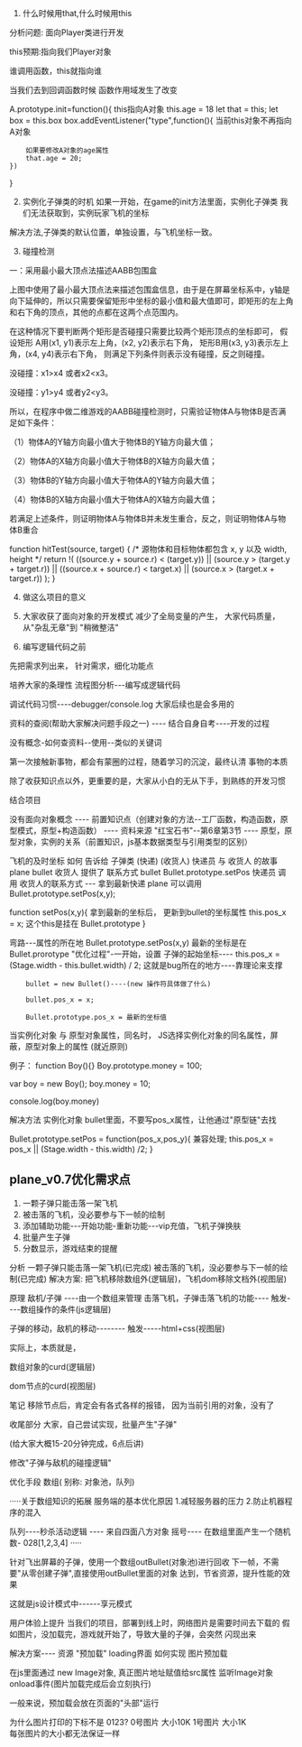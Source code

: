 1. 什么时候用that,什么时候用this

分析问题:
面向Player类进行开发

this预期:指向我们Player对象

谁调用函数，this就指向谁

当我们去到回调函数时候
函数作用域发生了改变

A.prototype.init=function(){
	this指向A对象
	this.age = 18
	let that = this;
	let box = this.box
	box.addEventListener("type",function(){
		当前this对象不再指向A对象
		
		如果要修改A对象的age属性
		that.age = 20;
	})
	
}

2. 实例化子弹类的时机
如果一开始，在game的init方法里面，实例化子弹类
我们无法获取到，实例玩家飞机的坐标

解决方法,子弹类的默认位置，单独设置，与飞机坐标一致。

3. 碰撞检测

一：采用最小最大顶点法描述AABB包围盒

上图中使用了最小最大顶点法来描述包围盒信息，由于是在屏幕坐标系中，y轴是向下延伸的，所以只需要保留矩形中坐标的最小值和最大值即可，即矩形的左上角和右下角的顶点，其他的点都在这两个点范围内。

在这种情况下要判断两个矩形是否碰撞只需要比较两个矩形顶点的坐标即可，
假设矩形 A用(x1, y1)表示左上角，(x2, y2)表示右下角，
矩形B用(x3, y3)表示左上角，(x4, y4)表示右下角，
则满足下列条件则表示没有碰撞，反之则碰撞。

没碰撞：x1>x4 或者x2<x3。

没碰撞：y1>y4 或者y2<y3。

所以，在程序中做二维游戏的AABB碰撞检测时，只需验证物体A与物体B是否满足如下条件：

（1）物体A的Y轴方向最小值大于物体B的Y轴方向最大值；
					
（2）物体A的X轴方向最小值大于物体B的X轴方向最大值；

（3）物体B的Y轴方向最小值大于物体A的Y轴方向最大值；

（4）物体B的X轴方向最小值大于物体A的X轴方向最大值；

若满足上述条件，则证明物体A与物体B并未发生重合，反之，则证明物体A与物体B重合

function hitTest(source, target) { 
	/* 源物体和目标物体都包含 x, y 以及 width, height */
	return !(
	((source.y + source.r) < (target.y)) 
	|| 
	(source.y > (target.y + target.r)) 
	|| 
	((source.x + source.r) < target.x) 
	|| 
	(source.x > (target.x + target.r))
	);
}

4. 做这么项目的意义

1. 大家收获了面向对象的开发模式
   减少了全局变量的产生，
   大家代码质量，从"杂乱无章"到 "稍微整洁"

2. 编写逻辑代码之前

先把需求列出来，
针对需求，细化功能点

培养大家的条理性
流程图分析---编写成逻辑代码

调试代码习惯----debugger/console.log 大家后续也是会多用的

资料的查阅(帮助大家解决问题手段之一) ---- 结合自身自考----开发的过程

没有概念-如何查资料--使用--类似的关键词

第一次接触新事物，都会有蒙圈的过程，随着学习的沉淀，最终认清
事物的本质

除了收获知识点以外，更重要的是，大家从小白的无从下手，到熟练的开发习惯

结合项目

没有面向对象概念 
---- 前置知识点（创建对象的方法--工厂函数，构造函数，原型模式，原型+构造函数）
---- 资料来源 "红宝石书"--第6章第3节
---- 原型，原型对象，实例的关系（前置知识，js基本数据类型与引用类型的区别）

飞机的及时坐标 如何 告诉给 子弹类
(快递)                  (收货人)
快递员 与 收货人 的故事
plane    bullet
收货人 提供了 联系方式
bullet       Bullet.prototype.setPos 
快递员 调用 收货人的联系方式 --- 拿到最新快递
plane 可以调用 Bullet.prototype.setPos(x,y); 

function setPos(x,y){
	拿到最新的坐标后，
	更新到bullet的坐标属性
	this.pos_x = x;
	这个this是挂在 Bullet.prototype
}

弯路---属性的所在地
	Bullet.prototype.setPos(x,y)
	最新的坐标是在Bullet.prorotype
"优化过程"-一开始，设置 子弹的起始坐标----
		this.pos_x = (Stage.width - this.bullet.width) / 2;
这就是bug所在的地方----靠理论来支撑
		
		bullet = new Bullet()----(new 操作符具体做了什么)
		
		bullet.pos_x = x;
		
		Bullet.prototype.pos_x = 最新的坐标值

当实例化对象 与 原型对象属性，同名时，
JS选择实例化对象的同名属性，屏蔽，原型对象上的属性 (就近原则)

例子： 
function Boy(){}
Boy.prototype.money = 100;

var boy = new Boy();
boy.money = 10;

console.log(boy.money)  

解决方法
实例化对象
bullet里面，不要写pos_x属性，让他通过"原型链"去找

Bullet.prototype.setPos = function(pos_x,pos_y){
	兼容处理;
	this.pos_x = pos_x || (Stage.width - this.width) /2;
}

## plane_v0.7优化需求点

1. 一颗子弹只能击落一架飞机
2. 被击落的飞机，没必要参与下一帧的绘制
3. 添加辅助功能---开始功能-重新功能---vip充值，飞机子弹换肤
4. 批量产生子弹
5. 分数显示，游戏结束的提醒

分析
一颗子弹只能击落一架飞机(已完成)
被击落的飞机，没必要参与下一帧的绘制(已完成)
解决方案:  把飞机移除数组外(逻辑层)，飞机dom移除文档外(视图层)

原理
敌机/子弹 ----由一个数组来管理
击落飞机，子弹击落飞机的功能---- 触发----数组操作的条件(js逻辑层)

子弹的移动，敌机的移动--------  触发-----html+css(视图层)

实际上，本质就是，

数组对象的curd(逻辑层)

dom节点的curd(视图层)

笔记
移除节点后，肯定会有各式各样的报错，
因为当前引用的对象，没有了



收尾部分
大家，自己尝试实现，批量产生"子弹"

(给大家大概15-20分钟完成，6点后讲)

修改"子弹与敌机的碰撞逻辑"


优化手段
数组( 别称: 对象池，队列)

·····关于数组知识的拓展
服务端的基本优化原因
1.减轻服务器的压力 2.防止机器程序的混入 

队列----秒杀活动逻辑  ---- 来自四面八方对象
摇号---- 在数组里面产生一个随机数- 028[1,2,3,4]
·····

针对飞出屏幕的子弹，使用一个数组outBullet(对象池)进行回收
下一帧，不需要"从零创建子弹",直接使用outBullet里面的对象
达到，节省资源，提升性能的效果

这就是js设计模式中------享元模式


用户体验上提升
当我们的项目，部署到线上时，网络图片是需要时间去下载的
假如图片，没加载完，游戏就开始了，导致大量的子弹，会突然
闪现出来

解决方案---- 资源 "预加载" loading界面
如何实现 图片预加载

在js里面通过 new Image对象, 真正图片地址赋值给src属性
监听Image对象 onload事件(图片加载完成后会立刻执行)

一般来说，预加载会放在页面的"头部"运行

为什么图片打印的下标不是
0123?
0号图片 大小10K
1号图片 大小1K  
每张图片的大小都无法保证一样



